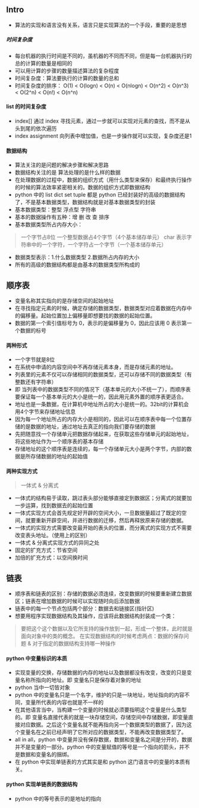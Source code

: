 ## Intro
+ 算法的实现和语言没有关系，语言只是实现算法的一个手段，重要的是思想
##### 时间复杂度
+ 每台机器的执行时间是不同的，虽机器的不同而不同，但是每一台机器执行的总的计算的数量是相同的
+ 可以用计算的步骤的数量描述算法的复杂程度
+ 时间复杂度：算法要执行的计算的数量的总和
+ 时间复杂度的排序：
O(1) < O(logn) < O(n) < O(nlogn) < O(n^2) < O(n^3) < O(2^n) < O(n!) < O(n^n)
#### list 的时间复杂度
+ index[] 通过 index 寻找元素，通过一步就可以实现对元素的查找，而不是从头到尾的依次遍历
+ index assignment 向列表中增加值，也是一步操作就可以实现，复杂度还是1
#### 数据结构
+ 算法关注的是问题的解决步骤和解决思路
+ 数据结构关注的是 算法处理的是什么样的数据
+ 在处理数据的过程中，数据的组织方式（用什么类型来保存）和最终执行操作的时候的算法效率紧密相关的。数据的组织方式即数据结构
+ python 中的 list dict set tuple 都是 python 已经封装好的高级的数据结构了，不是基本数据类型，数据结构就是对基本数据类型的封装
+ 基本数据类型：整型 浮点型 字符串
+ 基本的数据操作有五种：增 删 改 查 排序
+ 基本数据类型所占内存大小：
> 一个字节占8位
> 一个整型数据占4个字节（4个基本储存单元）
char 表示字符串中的一个字符，一个字符占一个字节（一个基本储存单元）
+ 数据类型表示：1.什么数据类型 2.数据所占内存的大小
+ 所有的高级的数据结构都是由基本的数据类型所构成的

## 顺序表
+ 变量名称其实指向的是存储空间的起始地址
+ 在寻找指定元素的时候，确定存储的数据类型，数据类型对应着数据在内存中的偏移量。起始位置加上偏移量即想要找的数据的起始位置。
+ 数据的第一个索引值标号为 0，表示的是偏移量为 0，因此应该用 0 表示第一个数据的标号
#### 两种形式
+ 一个字节就是8位 
+ 在系统中申请的内容空间中不再存储元素本身，而是存储元素的地址。
+ 列表里的元素不仅可以存储相同的数据类型，还可以存储不同的数据类型（有整数还有字符串）
+ 即 当列表中的数据类型不同的情况下（基本单元的大小不统一了），而顺序表要保证每一个基本单元的大小是统一的，因此用元素外置的顺序表更适合。
+ 地址也是一条数据，在计算机中地址所占的大小是统一的。32bit的计算机会用4个字节来存储地址信息
+ 因为每一个地址所占的内存大小是相同的，因此可以在顺序表中每一个位置存储的是数据的地址，通过地址去真正的指向我们要存储的数据
+ 先把随意找一个存储单元把数据存储起来，在获取这些存储单元的起始地址，将这些地址作为一个顺序表的基本存储
+ 存储地址的这个顺序表是连续的，每一个存储单元大小是两个字节，内部的数据是所存储数据的地址的起始值
#### 两种实现方式
> 一体式 & 分离式
+ 一体式的结构易于读取，跳过表头部分能够直接定到数据区；分离式的就要加一步运算，找到数据去的起始位置
+ 一体式实现方式会首先规定好开辟的空间大小，一旦数据量超过了既定的空间，就要重新开辟空间，并进行数据的迁移，然后再释放原来存储的数据。
+ 一体式的实现方式需要改变最开始的表头的位置，而分离式的实现方式不需要改变表头地址。（使用上的区别）
+ 一体式 & 分离式实现方式的异同之处
+ 固定的扩充方式：节省空间
+ 加倍的扩充方式：以空间换时间

## 链表
+ 顺序表和链表的区别：存储的数据必须连续，改变数据的时候要重新建立数据区；链表在增加数据的时候可以实现随时向后添加数据
+ 链表中的每一个节点包括两个部分：数据去和链接区(指针区)
+ 想要用程序实现数据结构及其操作，应该将此数据结构封装成一个类：
> 要把这个这个数据以及它所支持的操作放到一起，形成一个整体，此时就是面向对象中的类的概念。
> 在实现数据结构的时候考虑两点：数据的保存问题 & 对于指定的数据结构支持哪一种操作
#### python 中变量标识的本质
+ 实现变量的交换，存储数据的内存的地址以及数据都没有改变，改变的只是变量名称所指向的地址。即 变量名只是保存着对象的地址
+ python 当中一切皆对象
+ python 中的变量名只是一个名字，维护的只是一块地址，地址指向的内容不同，变量所代表的内容也就是不一样的
+ 在其他语言当中，当构建一个变量的时候就必须要指明这个变量是什么类型的。即 变量名直接代表的就是一块存储空间，存储空间中存储数据，即变量直接对应数据。之后这个变量名就不能再指向另一个数据类型的数据了，因为这个变量名在之前已经声明了它所对应的数据类型，不能再改变数据类型了。
+ all in all，python 中变量并没有保存数据，数据和变量名之间是分开的，数据并不是变量的一部分。python 中的变量赋值的等号是一个指向的箭头，并不是数据和变量名的捆绑。
+ 在 python 中实现单链表的方式其实是和 python 这门语言中的变量的本质有关。
#### python 实现单链表的数据结构
+ python 中的等号表示的是地址的指向

